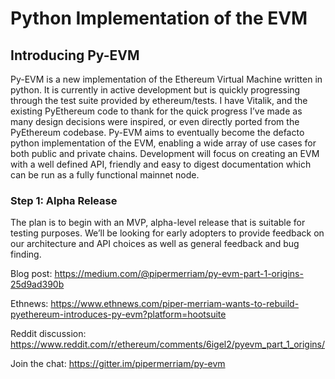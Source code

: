 # Python Implementation of the EVM

## Introducing Py-EVM
Py-EVM is a new implementation of the Ethereum Virtual Machine written in python. It is currently in active development but is quickly progressing through the test suite provided by ethereum/tests. I have Vitalik, and the existing PyEthereum code to thank for the quick progress I’ve made as many design decisions were inspired, or even directly ported from the PyEthereum codebase.
Py-EVM aims to eventually become the defacto python implementation of the EVM, enabling a wide array of use cases for both public and private chains. Development will focus on creating an EVM with a well defined API, friendly and easy to digest documentation which can be run as a fully functional mainnet node.

### Step 1: Alpha Release
The plan is to begin with an MVP, alpha-level release that is suitable for testing purposes. We’ll be looking for early adopters to provide feedback on our architecture and API choices as well as general feedback and bug finding.

Blog post:
https://medium.com/@pipermerriam/py-evm-part-1-origins-25d9ad390b

Ethnews:
https://www.ethnews.com/piper-merriam-wants-to-rebuild-pyethereum-introduces-py-evm?platform=hootsuite

Reddit discussion:
https://www.reddit.com/r/ethereum/comments/6igel2/pyevm_part_1_origins/

Join the chat:
https://gitter.im/pipermerriam/py-evm